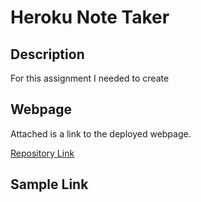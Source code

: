 # Heroku Note Taker 

## Description

For this assignment I needed to create 

## Webpage

Attached is a link to the deployed webpage.

[Repository Link]()

## Sample Link

